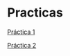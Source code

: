 # Practicas

[Práctica 1](https://nbviewer.jupyter.org/github/sara090444/Ciencia_datos/blob/master/Práctica_1.ipynb)


[Práctica 2](https://github.com/sara090444/Ciencia_datos/blob/master/Práctica_2.ipynb)

